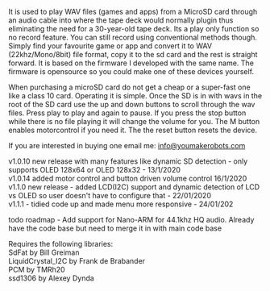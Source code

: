 It is used to play WAV files (games and apps) from a MicroSD card through an audio cable into where the tape deck would normally plugin thus eliminating the need for a 30-year-old tape deck. Its a play only function so no record feature. You can still record using conventional methods though. Simply find your favourite game or app and convert it to WAV (22khz/Mono/8bit)  file format, copy it to the sd card and the rest is straight forward. It is based on the firmware I developed with the same name. The firmware is opensource so you could make one of these devices yourself. 

When purchasing a microSD card do not get a cheap or a super-fast one like a class 10 card.  Operating it is simple. Once the SD is in with wavs in the root of the SD card use the up and down buttons to scroll through the wav files. Press play to play and again to pause. If you press the stop button while there is no file playing it will change the volume for you. The M button enables motorcontrol if you need it. The the reset button resets the device. 

If you are interested in buying one email me: info@youmakerobots.com

v1.0.10 new release with many features like dynamic SD detection - only supports OLED 128x64 or OLED 128x32 - 13/1/2020 <br /> 
v1.0.14 added motor control and button driven volume control 16/1/2020 <br />
v1.1.0 new release - added LCD(I2C) support and dynamic detection of LCD vs OLED so user doesn't have to configure that - 22/01/2020 <br /> 
v1.1.1 - tidied code up and made menu more responsive - 24/01/202 <br /> 

todo 
roadmap - Add support for Nano-ARM for 44.1khz HQ audio. Already have the code base but need to merge it in with main code base

Requires the following libraries: <br /> 
SdFat by Bill Greiman<br /> 
LiquidCrystal_I2C by Frank de Brabander <br /> 
PCM by TMRh20 <br /> 
ssd1306 by Alexey Dynda <br /> 
